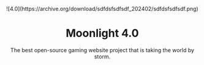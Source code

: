 <p align="center">
![4.0](https://archive.org/download/sdfdsfsdfsdf_202402/sdfdsfsdfsdf.png)
</p>
<h1 align="center">Moonlight 4.0</h1>
<p align="center">The best open-source gaming website project that is taking the world by storm.</p>
